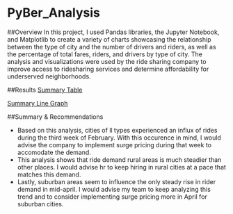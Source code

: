 # PyBer_Analysis

##Overview
In this project, I used Pandas libraries, the Jupyter Notebook, and Matplotlib to create a variety of charts showcasing the relationship between the type of city and the number of drivers and riders, as well as the percentage of total fares, riders, and drivers by type of city. The analysis and visualizations were used by the ride sharing company to improve access to ridesharing services and determine affordability for underserved neighborhoods.

##Results
[Summary Table](https://github.com/scallina/PyBer_Analysis/blob/main/PyBer%20summary%20dataframe.png)

[Summary Line Graph](https://github.com/scallina/PyBer_Analysis/blob/main/Pyber_fare_summary.png)

##Summary & Recommendations

- Based on this analysis, cities of ll types experienced an influx of rides during the third week of February. With this occurence in mind, I would advise the company to implement surge pricing during that week to accomodate the demand. 
- This analysis shows that ride demand rural areas is much steadier than other places. I would advise hr to keep hiring in rural cities at a pace that matches this demand. 
- Lastly, suburban areas seem to influence the only steady rise in rider demand in mid-april. I would advise my team to keep analyzing this trend and to consider implementing surge pricing more in April for suburban cities. 
